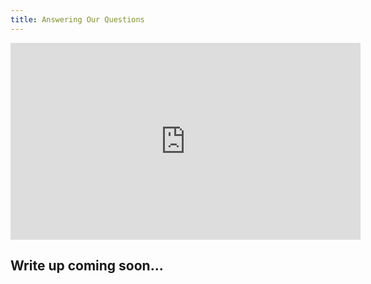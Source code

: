 ```yaml
---
title: Answering Our Questions
---
```


<iframe width="560" height="315" src="https://youtu.be/TNiNgDiJpSA" title="YouTube video player" frameborder="0" allow="accelerometer; autoplay; clipboard-write; encrypted-media; gyroscope; picture-in-picture; web-share" allowfullscreen></iframe>

## Write up coming soon...
